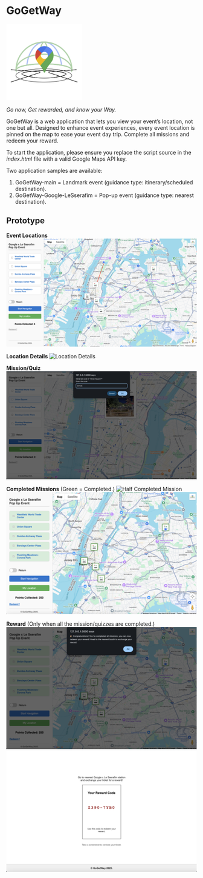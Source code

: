 # GoGetWay
<img src="GoGetWay-main/assets/gogetway-logo.jpg" alt="GoGetWay Logo" width="200"/>

<em>Go now, Get rewarded, and know your Way.</em>

GoGetWay is a web application that lets you view your event’s location, not one but all. Designed to enhance event experiences, every event location is pinned on the map to ease your event day trip. Complete all missions and redeem your reward.

To start the application, please ensure you replace the script source in the <em>index.html</em> file with a valid Google Maps API key.

Two application samples are available:
1. GoGetWay-main = Landmark event (guidance type: itinerary/scheduled destination).
2. GoGetWay-Google-LeSserafim = Pop-up event (guidance type: nearest destination).

## Prototype
**Event Locations**
![Event Locations](images/1_event-locations.png)

**Location Details**
![Location Details](images/2_location-details.png)

**Mission/Quiz**
![Mission](images/3_mission.png)

**Completed Missions**
(Green = Completed.)
![Half Completed Mission](images/4_half-complete.png)
![All Completed Mission](images/5_all-complete.png)

**Reward**
(Only when all the mission/quizzes are completed.)
![Reward](images/6_redeem-reward.png)
![Reward](images/7_reward-ticket.png)
